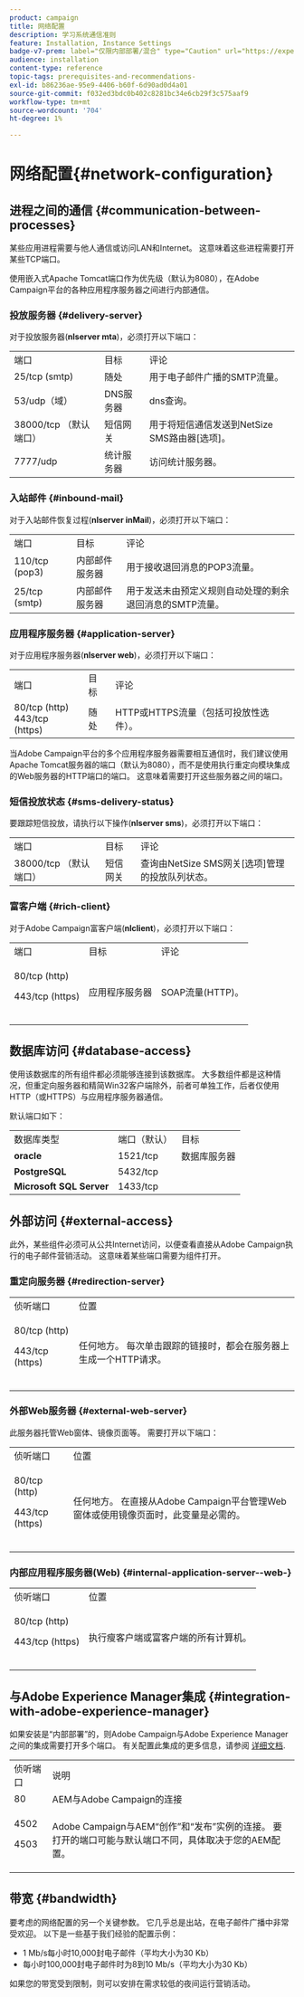 ```yaml
---
product: campaign
title: 网络配置
description: 学习系统通信准则
feature: Installation, Instance Settings
badge-v7-prem: label="仅限内部部署/混合" type="Caution" url="https://experienceleague.adobe.com/docs/campaign-classic/using/installing-campaign-classic/architecture-and-hosting-models/hosting-models-lp/hosting-models.html?lang=zh-Hans" tooltip="仅适用于内部部署和混合部署"
audience: installation
content-type: reference
topic-tags: prerequisites-and-recommendations-
exl-id: b86236ae-95e9-4406-b60f-6d90ad0d4a01
source-git-commit: f032ed3bdc0b402c8281bc34e6cb29f3c575aaf9
workflow-type: tm+mt
source-wordcount: '704'
ht-degree: 1%

---
```


# 网络配置{#network-configuration}



## 进程之间的通信 {#communication-between-processes}

某些应用进程需要与他人通信或访问LAN和Internet。 这意味着这些进程需要打开某些TCP端口。

使用嵌入式Apache Tomcat端口作为优先级（默认为8080），在Adobe Campaign平台的各种应用程序服务器之间进行内部通信。

### 投放服务器 {#delivery-server}

对于投放服务器(**nlserver mta**)，必须打开以下端口：

<table> 
 <tbody> 
  <tr> 
   <td> 端口<br /> </td> 
   <td> 目标<br /> </td> 
   <td> 评论<br /> </td> 
  </tr> 
  <tr> 
   <td> 25/tcp (smtp)<br /> </td> 
   <td> 随处<br /> </td> 
   <td> 用于电子邮件广播的SMTP流量。<br /> </td> 
  </tr> 
  <tr> 
   <td> 53/udp（域）<br /> </td> 
   <td> DNS服务器<br /> </td> 
   <td> dns查询。<br /> </td> 
  </tr> 
  <tr> 
   <td> 38000/tcp （默认端口）<br /> </td> 
   <td> 短信网关<br /> </td> 
   <td> 用于将短信通信发送到NetSize SMS路由器[选项]。<br /> </td> 
  </tr> 
  <tr> 
   <td> 7777/udp<br /> </td> 
   <td> 统计服务器<br /> </td> 
   <td> 访问统计服务器。<br /> </td> 
  </tr> 
 </tbody> 
</table>

### 入站邮件 {#inbound-mail}

对于入站邮件恢复过程(**nlserver inMail**)，必须打开以下端口：

<table> 
 <tbody> 
  <tr> 
   <td> 端口<br /> </td> 
   <td> 目标<br /> </td> 
   <td> 评论<br /> </td> 
  </tr> 
  <tr> 
   <td> 110/tcp (pop3)<br /> </td> 
   <td> 内部邮件服务器<br /> </td> 
   <td> 用于接收退回消息的POP3流量。<br /> </td> 
  </tr> 
  <tr> 
   <td> 25/tcp (smtp)<br /> </td> 
   <td> 内部邮件服务器<br /> </td> 
   <td> 用于发送未由预定义规则自动处理的剩余退回消息的SMTP流量。<br /> </td> 
  </tr> 
 </tbody> 
</table>

### 应用程序服务器 {#application-server}

对于应用程序服务器(**nlserver web**)，必须打开以下端口：

<table> 
 <tbody> 
  <tr> 
   <td> 端口<br /> </td> 
   <td> 目标<br /> </td> 
   <td> 评论<br /> </td> 
  </tr> 
  <tr> 
   <td> 80/tcp (http)<br /> 443/tcp (https)<br /> </td> 
   <td> 随处<br /> </td> 
   <td> HTTP或HTTPS流量（包括可投放性选件）。<br /> </td> 
  </tr> 
 </tbody> 
</table>

当Adobe Campaign平台的多个应用程序服务器需要相互通信时，我们建议使用Apache Tomcat服务器的端口（默认为8080），而不是使用执行重定向模块集成的Web服务器的HTTP端口的端口。 这意味着需要打开这些服务器之间的端口。

### 短信投放状态 {#sms-delivery-status}

要跟踪短信投放，请执行以下操作(**nlserver sms**)，必须打开以下端口：

<table> 
 <tbody> 
  <tr> 
   <td> 端口<br /> </td> 
   <td> 目标<br /> </td> 
   <td> 评论<br /> </td> 
  </tr> 
  <tr> 
   <td> 38000/tcp （默认端口）<br /> </td> 
   <td> 短信网关<br /> </td> 
   <td> 查询由NetSize SMS网关[选项]管理的投放队列状态。<br /> </td> 
  </tr> 
 </tbody> 
</table>

### 富客户端 {#rich-client}

对于Adobe Campaign富客户端(**nlclient**)，必须打开以下端口：

<table> 
 <tbody> 
  <tr> 
   <td> 端口<br /> </td> 
   <td> 目标<br /> </td> 
   <td> 评论<br /> </td> 
  </tr> 
  <tr> 
   <td><p> 80/tcp (http)</p><p>443/tcp (https)</p><br /> </td> 
   <td> 应用程序服务器<br /> </td> 
   <td> SOAP流量(HTTP)。<br /> </td> 
  </tr> 
 </tbody> 
</table>

## 数据库访问 {#database-access}

使用该数据库的所有组件都必须能够连接到该数据库。 大多数组件都是这种情况，但重定向服务器和精简Win32客户端除外，前者可单独工作，后者仅使用HTTP（或HTTPS）与应用程序服务器通信。

默认端口如下：

<table> 
 <tbody> 
  <tr> 
   <td> 数据库类型<br /> </td> 
   <td> 端口（默认）<br /> </td> 
   <td> 目标<br /> </td> 
  </tr> 
  <tr> 
   <td> <strong>oracle</strong><br /> </td> 
   <td> 1521/tcp<br /> </td> 
   <td> 数据库服务器<br /> </td> 
  </tr> 
  <tr> 
   <td> <strong>PostgreSQL</strong><br /> </td> 
   <td> 5432/tcp<br /> </td> 
  </tr> 
  <tr> 
   <td> <strong>Microsoft SQL Server</strong><br /> </td> 
   <td> 1433/tcp<br /> </td> 
  </tr> 
 </tbody> 
</table>

## 外部访问 {#external-access}

此外，某些组件必须可从公共Internet访问，以便查看直接从Adobe Campaign执行的电子邮件营销活动。 这意味着某些端口需要为组件打开。

### 重定向服务器 {#redirection-server}

<table> 
 <tbody> 
  <tr> 
   <td> 侦听端口<br /> </td> 
   <td> 位置<br /> </td> 
  </tr> 
  <tr> 
   <td><p> 80/tcp (http)</p><p> 443/tcp (https)</p><br /> </td> 
   <td> 任何地方。 每次单击跟踪的链接时，都会在服务器上生成一个HTTP请求。<br /> </td> 
  </tr> 
 </tbody> 
</table>

### 外部Web服务器 {#external-web-server}

此服务器托管Web窗体、镜像页面等。 需要打开以下端口：

<table> 
 <tbody> 
  <tr> 
   <td> 侦听端口<br /> </td> 
   <td> 位置<br /> </td> 
  </tr> 
  <tr> 
   <td><p> 80/tcp (http)</p><p> 443/tcp (https)</p><br /> </td> 
   <td> 任何地方。 在直接从Adobe Campaign平台管理Web窗体或使用镜像页面时，此变量是必需的。<br /> </td> 
  </tr> 
 </tbody> 
</table>

### 内部应用程序服务器(Web) {#internal-application-server--web-}

<table> 
 <tbody> 
  <tr> 
   <td> 侦听端口<br /> </td> 
   <td> 位置<br /> </td> 
  </tr> 
  <tr> 
   <td><p> 80/tcp (http)</p><p> 443/tcp (https)</p><br /> </td> 
   <td> 执行瘦客户端或富客户端的所有计算机。<br /> </td> 
  </tr> 
 </tbody> 
</table>

## 与Adobe Experience Manager集成 {#integration-with-adobe-experience-manager}

如果安装是“内部部署”的，则Adobe Campaign与Adobe Experience Manager之间的集成需要打开多个端口。 有关配置此集成的更多信息，请参阅 [详细文档](../../integrations/using/about-adobe-experience-manager.md).

<table> 
 <tbody> 
  <tr> 
   <td> 侦听端口<br /> </td> 
   <td> 说明<br /> </td> 
  </tr> 
  <tr> 
   <td> 80<br /> </td> 
   <td> AEM与Adobe Campaign的连接<br /> </td> 
  </tr> 
  <tr> 
   <td><p> 4502</p><p> 4503</p><br /> </td> 
   <td> Adobe Campaign与AEM“创作”和“发布”实例的连接。 要打开的端口可能与默认端口不同，具体取决于您的AEM配置。<br /> </td> 
  </tr> 
 </tbody> 
</table>

## 带宽 {#bandwidth}

要考虑的网络配置的另一个关键参数。 它几乎总是出站，在电子邮件广播中非常受欢迎。 以下是一些基于我们经验的配置示例：

* 1 Mb/s每小时10,000封电子邮件（平均大小为30 Kb）
* 每小时100,000封电子邮件时为8到10 Mb/s（平均大小为30 Kb）

如果您的带宽受到限制，则可以安排在需求较低的夜间运行营销活动。
